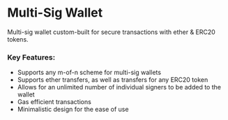 # Multi-Sig Wallet

Multi-sig wallet custom-built for secure transactions with ether & ERC20 tokens.

### **Key Features:**

- Supports any m-of-n scheme for multi-sig wallets
- Supports ether transfers, as well as transfers for any ERC20 token
- Allows for an unlimited number of individual signers to be added to the wallet
- Gas efficient transactions
- Minimalistic design for the ease of use
